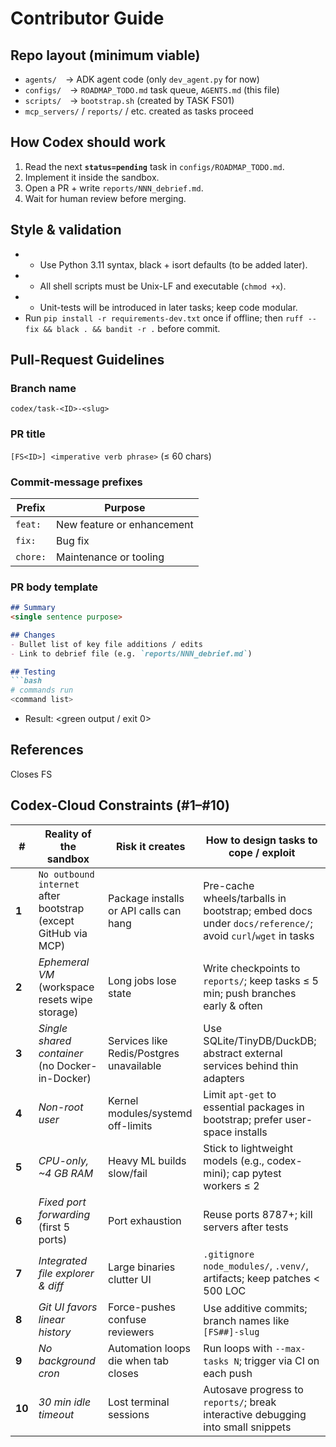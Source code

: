 # Contributor Guide

## Repo layout (minimum viable)
- `agents/` → ADK agent code (only `dev_agent.py` for now)
- `configs/` → `ROADMAP_TODO.md` task queue, `AGENTS.md` (this file)
- `scripts/` → `bootstrap.sh` (created by TASK FS01)
- `mcp_servers/` / `reports/` / etc. created as tasks proceed

## How Codex should work
1. Read the next **`status=pending`** task in `configs/ROADMAP_TODO.md`.
2. Implement it inside the sandbox.
3. Open a PR + write `reports/NNN_debrief.md`.
4. Wait for human review before merging.

## Style & validation
- - Use Python 3.11 syntax, black + isort defaults (to be added later).
- - All shell scripts must be Unix-LF and executable (`chmod +x`).
- - Unit-tests will be introduced in later tasks; keep code modular.
- Run `pip install -r requirements-dev.txt` once if offline; then `ruff --fix && black . && bandit -r .` before commit.

## Pull-Request Guidelines

### Branch name
`codex/task-<ID>-<slug>`

### PR title
`[FS<ID>] <imperative verb phrase>`  (≤ 60 chars)

### Commit-message prefixes
| Prefix | Purpose |
| ------ | ------- |
| `feat:` | New feature or enhancement |
| `fix:` | Bug fix |
| `chore:` | Maintenance or tooling |

### PR body template
```markdown
## Summary
<single sentence purpose>

## Changes
- Bullet list of key file additions / edits
- Link to debrief file (e.g. `reports/NNN_debrief.md`)

## Testing
```bash
# commands run
<command list>
```
* Result: <green output / exit 0>

## References

Closes FS<ID>

## Codex-Cloud Constraints (#1–#10)

| #      | Reality of the sandbox                                         | Risk it creates                          | How to design tasks to cope / exploit                                                                    |
| ------ | -------------------------------------------------------------- | ---------------------------------------- | -------------------------------------------------------------------------------------------------------- |
| **1**  | `No outbound internet` after bootstrap (except GitHub via MCP) | Package installs or API calls can hang   | Pre-cache wheels/tarballs in bootstrap; embed docs under `docs/reference/`; avoid `curl`/`wget` in tasks |
| **2**  | *Ephemeral VM* (workspace resets wipe storage)                 | Long jobs lose state                     | Write checkpoints to `reports/`; keep tasks ≤ 5 min; push branches early & often                         |
| **3**  | *Single shared container* (no Docker-in-Docker)                | Services like Redis/Postgres unavailable | Use SQLite/TinyDB/DuckDB; abstract external services behind thin adapters                                |
| **4**  | *Non-root user*                                                | Kernel modules/systemd off-limits        | Limit `apt-get` to essential packages in bootstrap; prefer user-space installs                           |
| **5**  | *CPU-only, \~4 GB RAM*                                         | Heavy ML builds slow/fail                | Stick to lightweight models (e.g., codex-mini); cap pytest workers ≤ 2                                   |
| **6**  | *Fixed port forwarding* (first 5 ports)                        | Port exhaustion                          | Reuse ports 8787+; kill servers after tests                                                              |
| **7**  | *Integrated file explorer & diff*                              | Large binaries clutter UI                | `.gitignore` `node_modules/`, `.venv/`, artifacts; keep patches < 500 LOC                                |
| **8**  | *Git UI favors linear history*                                 | Force-pushes confuse reviewers           | Use additive commits; branch names like `[FS##]-slug`                                                    |
| **9**  | *No background cron*                                           | Automation loops die when tab closes     | Run loops with `--max-tasks N`; trigger via CI on each push                                              |
| **10** | *30 min idle timeout*                                          | Lost terminal sessions                   | Autosave progress to `reports/`; break interactive debugging into small snippets                         |

